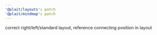 ```yaml
---
'@plait/layouts': patch
'@plait/mindmap': patch
---
```


correct right/left/standard layout, reference connecting position in layout
